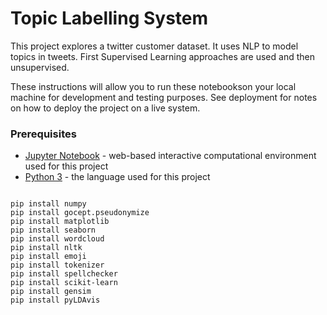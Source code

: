 # Topic Labelling System

This project explores a twitter customer dataset. It uses NLP to model topics in tweets. First Supervised Learning approaches are used and then unsupervised. 

These instructions will allow you to run these notebookson your local machine for development and testing purposes. See deployment for notes on how to deploy the project on a live system.

### Prerequisites
 * [Jupyter Notebook](https://jupyter.org/install) - web-based interactive computational environment used for this project
 * [Python 3](https://www.python.org/downloads/) - the language used for this project
 ```
 
pip install numpy
pip install gocept.pseudonymize
pip install matplotlib
pip install seaborn
pip install wordcloud
pip install nltk
pip install emoji
pip install tokenizer
pip install spellchecker
pip install scikit-learn
pip install gensim
pip install pyLDAvis

```
